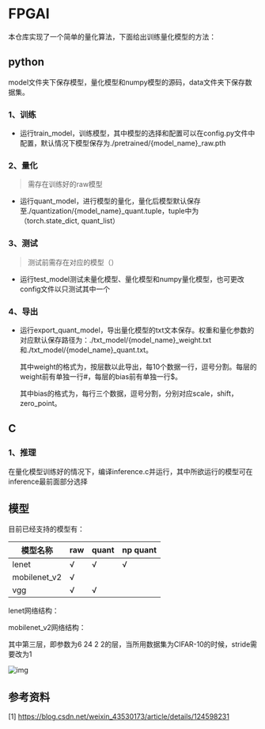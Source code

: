 # FPGAI

本仓库实现了一个简单的量化算法，下面给出训练量化模型的方法：

## python

model文件夹下保存模型，量化模型和numpy模型的源码，data文件夹下保存数据集。

### 1、训练

- 运行train_model，训练模型，其中模型的选择和配置可以在config.py文件中配置，默认情况下模型保存为./pretrained/{model_name}_raw.pth

### 2、量化

> 需存在训练好的raw模型

- 运行quant_model，进行模型的量化，量化后模型默认保存至./quantization/{model_name}_quant.tuple，tuple中为（torch.state_dict, quant_list）

### 3、测试

> 测试前需存在对应的模型（）

- 运行test_model测试未量化模型、量化模型和numpy量化模型，也可更改config文件以只测试其中一个

### 4、导出

- 运行export_quant_model，导出量化模型的txt文本保存。权重和量化参数的对应默认保存路径为：\./txt\_model/\{model\_name\}\_weight\.txt和\./txt\_model/\{model_name\}\_quant\.txt。

  其中weight的格式为，按层数以此导出，每10个数据一行，逗号分割。每层的weight前有单独一行#，每层的bias前有单独一行$。

  其中bias的格式为，每行三个数据，逗号分割，分别对应scale，shift，zero_point。

## C

### 1、推理

在量化模型训练好的情况下，编译inference.c并运行，其中所欲运行的模型可在inference最前面部分选择

## 模型

目前已经支持的模型有：

| 模型名称     | raw  | quant | np quant |
| ------------ | ---- | ----- | -------- |
| lenet        | √    | √     | √        |
| mobilenet_v2 | √    |       |          |
| vgg          | √    | √     |          |

lenet网络结构：



mobilenet_v2网络结构：

其中第三层，即参数为6 24 2 2的层，当所用数据集为CIFAR-10的时候，stride需要改为1

![img](https://img-blog.csdnimg.cn/20210516115659558.png?x-oss-process=image/watermark,type_ZmFuZ3poZW5naGVpdGk,shadow_10,text_aHR0cHM6Ly9ibG9nLmNzZG4ubmV0L3dlaXhpbl80NDc1MTI5NA==,size_16,color_FFFFFF,t_70)

## 参考资料

[1] https://blog.csdn.net/weixin_43530173/article/details/124598231